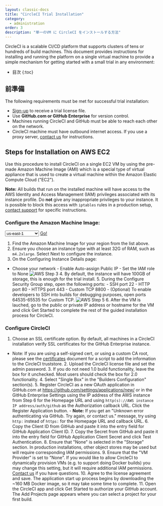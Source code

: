 ```yaml
---
layout: classic-docs
title: "CircleCI Trial Installation"
category:
  - administration
order: 3
description: "単一のVM に CircleCI をインストールする方法"
---
```

CircleCI is a scalable CI/CD platform that supports clusters of tens or hundreds of build machines. This document provides instructions for installing and running the platform on a single virtual machine to provide a simple mechanism for getting started with a small trial in any environment:

- 目次
{:toc}

## 前準備

The following requirements must be met for successful trial installation:

- [Sign-up](https://circleci.com/enterprise-trial-install/) to receive a trial license file.
- Use **GitHub.com or GitHub Enterprise** for version control.
- Machines running CircleCI and GitHub must be able to reach each other on the network.
- CircleCI machine must have outbound internet access. If you use a proxy server, [contact us](https://support.circleci.com/hc/en-us/requests/new) for instructions.

## Steps for Installation on AWS EC2

Use this procedure to install CircleCI on a single EC2 VM by using the pre-made Amazon Machine Image (AMI) which is a special type of virtual appliance that is used to create a virtual machine within the Amazon Elastic Compute Cloud ("EC2").

**Note:** All builds that run on the installed machine will have access to the AWS Identity and Access Management (IAM) privileges associated with its instance profile. Do **not** give any inappropriate privileges to your instance. It is possible to block this access with `iptables` rules in a production setup, [contact support](https://support.circleci.com/hc/en-us) for specific instructions.

### Configure the Amazon Machine Image:

<script>
  var amiIds = {
  "ap-northeast-1": "ami-32e6d455",
  "ap-northeast-2": "ami-2cef3242",
  "ap-southeast-1": "ami-7f22a71c",
  "ap-southeast-2": "ami-21111b42",
  "eu-central-1": "ami-7a2ef015",
  "eu-west-1": "ami-ac1a14ca",
  "sa-east-1": "ami-70026d1c",
  "us-east-1": "ami-cb6f1add",
  "us-east-2": "ami-57c7e032",
  "us-west-1": "ami-059b818564104e5c6",
  "us-west-2": "ami-c24a2fa2"
  };

  var amiUpdateSelect = function() {
    var s = document.getElementById("ami-select");
    var region = s.options[s.selectedIndex].value;
    document.getElementById("ami-go").href = "https://console.aws.amazon.com/ec2/v2/home?region=" + region + "#LaunchInstanceWizard:ami=" + amiIds[region];
  };
  </script>

<select id="ami-select" onchange="amiUpdateSelect()"> <option value="ap-northeast-1">ap-northeast-1</option> <option value="ap-northeast-2">ap-northeast-2</option> <option value="ap-southeast-1">ap-southeast-1</option> <option value="ap-southeast-2">ap-southeast-2</option> <option value="eu-central-1">eu-central-1</option> <option value="eu-west-1">eu-west-1</option> <option value="sa-east-1">sa-east-1</option> <option value="us-east-1" selected="selected">us-east-1</option> <option value="us-east-2">us-east-2</option> <option value="us-west-1">us-west-1</option> <option value="us-west-2">us-west-2</option> </select> <a id="ami-go" href="" class="btn btn-success" data-analytics-action="{{ site.analytics.events.go_button_clicked }}" target="_blank">Go!</a>
<script>amiUpdateSelect();</script>

1. Find the Amazon Machine Image for your region from the list above. 
2. Ensure you choose an instance type with at least 32G of RAM, such as `m4.2xlarge`. Select Next to configure the instance.
3. On the Configuring Instance Details page: 

- Choose your network - Enable Auto-assign Public IP - Set the IAM role to None ![AWS Step 3]({{site.baseurl}}/assets/img/docs/single-box-step3.png) 4. By default, the instance will have 100GB of storage, this is enough for the trial install. 5. During the Configure Security Group step, open the following ports: - SSH port 22 - HTTP port 80 - HTTPS port 443 - Custom TCP 8800 - (Optional) To enable developers to SSH into builds for debugging purposes, open ports 64535-65535 for Custom TCP. ![AWS Step 5]({{site.baseurl}}/assets/img/docs/single-box-step5.png) 6. After the VM is lauched, go to the public or private IP address or hostname for the VM and click Get Started to complete the rest of the guided installation process for CircleCI.

### Configure CircleCI

1. Choose an SSL certificate option. By default, all machines in a CircleCI installation verify SSL certificates for the GitHub Enterprise instance. 

- Note: If you are using a self-signed cert, or using a custom CA root, please see the [certificates]({{site.baseurl}}/2.0/certificates/) document for a script to add the information to the CircleCI truststore. 2. Upload the CircleCI license file and set the admin password. 3. If you do not need 1.0 build functionality, leave the box for it unchecked. Most users should check the box for 2.0 functionality. 4. Select "Single Box" in the "Builders Configuration" section(s). 5. Register CircleCI as a new OAuth application in GitHub.com at <https://github.com/settings/applications/new/> or in the GitHub Enterprise Settings using the IP address of the AWS instance from Step 6 for the Homepage URL and using `http(s)://AWS instance IP address/auth/github` as the Authorization callback URL. Click the Register Application button. - **Note:** If you get an "Unknown error authenticating via GitHub. Try again, or contact us." message, try using `http:` instead of `https:` for the Homepage URL and callback URL. 6. Copy the Client ID from GitHub and paste it into the entry field for GitHub Application Client ID. 7. Copy the Secret from GitHub and paste it into the entry field for GitHub Application Client Secret and click Test Authentication. 8. Ensure that "None" is selected in the "Storage" section. In production installations, other object stores may be used but will require corresponding IAM permissions. 9. Ensure that the "VM Provider" is set to "None". If you would like to allow CircleCI to dynamically provision VMs (e.g. to support doing Docker builds) you may change this setting, but it will require additional IAM permissions. [Contact us](https://support.circleci.com/hc/en-us) if you have questions. 10. Agree to the license agreement and save. The application start up process begins by downloading the ~160 MB Docker image, so it may take some time to complete. 11. Open the CircleCI app and click Get Started to authorize your GitHub account. The Add Projects page appears where you can select a project for your first build.

<!---
## Installation in a Data Center

1. Launch a VM with at least 8GB of RAM, 100GB of disk space on the root volume, and a version of Linux that supports Docker, for example Ubuntu Trusty 14.04. 

2. Open ports 22 and 8800 to administrators, open ports 80 and 443 to all users, and optionally open ports 64535-65535 to developers to SSH into builds.

3. Install Replicated, the tool used to package and distribute CircleCI, by running the  `curl https://get.replicated.com/docker | sudo bash` command. **Note:** Docker must not use the device mapper storage driver. Check this by running `sudo docker info | grep "Storage Driver"`.)

4. Visit port 8800 on the machine in a web browser to complete the guided installation process.

5. Complete the process by choosing an SSL certificate option, uploading the license, setting the admin password and hostnames,  enabling GitHub OAuth registration, and defining protocol settings. The application start up process begins by downloading the ~160 MB docker image, so it may take some time to complete. 

6. Open the CircleCI app and click Get Started to authorize your GitHub account. The Add Projects page appears where you can select a project for your first build. 
-->